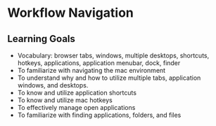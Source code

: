 # Workflow Navigation

## Learning Goals
- Vocabulary: browser tabs, windows, multiple desktops, shortcuts, hotkeys, applications, application menubar, dock, finder
- To familiarize with navigating the mac environment
- To understand why and how to utilize multiple tabs, application windows, and desktops.
- To know and utilize application shortcuts
- To know and utilize mac hotkeys
- To effectively manage open applications
- To familiarize with finding applications, folders, and files
